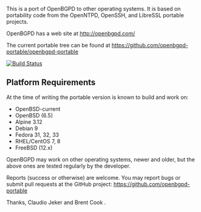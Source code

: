 This is a port of OpenBGPD to other operating systems. It is based on
portability code from the OpenNTPD, OpenSSH, and LibreSSL portable projects.

OpenBGPD has a web site at http://openbgpd.com/

The current portable tree can be found at
https://github.com/openbgpd-portable/openbgpd-portable

[![Build Status](https://travis-ci.org/openbgpd-portable/openbgpd-portable.svg?branch=master)](https://travis-ci.org/openbgpd-portable/openbgpd-portable)

Platform Requirements
---------------------

At the time of writing the portable version is known to build and work on:

 - OpenBSD-current
 - OpenBSD (6.5)
 - Alpine 3.12
 - Debian 9
 - Fedora 31, 32, 33
 - RHEL/CentOS 7, 8
 - FreeBSD (12.x)

OpenBGPD may work on other operating systems, newer and older, but the above
ones are tested regularly by the developer.

Reports (success or otherwise) are welcome. You may report bugs or submit pull
requests at the GitHub project: https://github.com/openbgpd-portable

Thanks,
  Claudio Jeker <claudio at openbsd.org> and
  Brent Cook <bcook at openbsd.org>.
